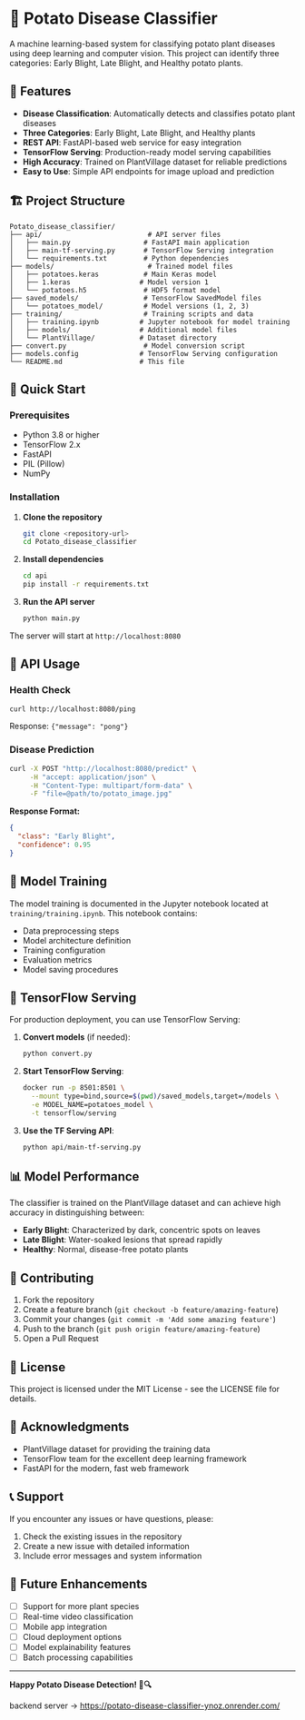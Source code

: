 # 🥔 Potato Disease Classifier

A machine learning-based system for classifying potato plant diseases using deep learning and computer vision. This project can identify three categories: Early Blight, Late Blight, and Healthy potato plants.

## 🌟 Features

- **Disease Classification**: Automatically detects and classifies potato plant diseases
- **Three Categories**: Early Blight, Late Blight, and Healthy plants
- **REST API**: FastAPI-based web service for easy integration
- **TensorFlow Serving**: Production-ready model serving capabilities
- **High Accuracy**: Trained on PlantVillage dataset for reliable predictions
- **Easy to Use**: Simple API endpoints for image upload and prediction

## 🏗️ Project Structure

```
Potato_disease_classifier/
├── api/                          # API server files
│   ├── main.py                  # FastAPI main application
│   ├── main-tf-serving.py       # TensorFlow Serving integration
│   └── requirements.txt         # Python dependencies
├── models/                       # Trained model files
│   ├── potatoes.keras           # Main Keras model
│   ├── 1.keras                 # Model version 1
│   └── potatoes.h5              # HDF5 format model
├── saved_models/                # TensorFlow SavedModel files
│   └── potatoes_model/          # Model versions (1, 2, 3)
├── training/                    # Training scripts and data
│   ├── training.ipynb          # Jupyter notebook for model training
│   ├── models/                 # Additional model files
│   └── PlantVillage/           # Dataset directory
├── convert.py                   # Model conversion script
├── models.config               # TensorFlow Serving configuration
└── README.md                   # This file
```

## 🚀 Quick Start

### Prerequisites

- Python 3.8 or higher
- TensorFlow 2.x
- FastAPI
- PIL (Pillow)
- NumPy

### Installation

1. **Clone the repository**
   ```bash
   git clone <repository-url>
   cd Potato_disease_classifier
   ```

2. **Install dependencies**
   ```bash
   cd api
   pip install -r requirements.txt
   ```

3. **Run the API server**
   ```bash
   python main.py
   ```

The server will start at `http://localhost:8080`

## 📖 API Usage

### Health Check
```bash
curl http://localhost:8080/ping
```
Response: `{"message": "pong"}`

### Disease Prediction
```bash
curl -X POST "http://localhost:8080/predict" \
     -H "accept: application/json" \
     -H "Content-Type: multipart/form-data" \
     -F "file=@path/to/potato_image.jpg"
```

**Response Format:**
```json
{
  "class": "Early Blight",
  "confidence": 0.95
}
```

## 🔧 Model Training

The model training is documented in the Jupyter notebook located at `training/training.ipynb`. This notebook contains:

- Data preprocessing steps
- Model architecture definition
- Training configuration
- Evaluation metrics
- Model saving procedures

## 🚀 TensorFlow Serving

For production deployment, you can use TensorFlow Serving:

1. **Convert models** (if needed):
   ```bash
   python convert.py
   ```

2. **Start TensorFlow Serving**:
   ```bash
   docker run -p 8501:8501 \
     --mount type=bind,source=$(pwd)/saved_models,target=/models \
     -e MODEL_NAME=potatoes_model \
     -t tensorflow/serving
   ```

3. **Use the TF Serving API**:
   ```bash
   python api/main-tf-serving.py
   ```

## 📊 Model Performance

The classifier is trained on the PlantVillage dataset and can achieve high accuracy in distinguishing between:

- **Early Blight**: Characterized by dark, concentric spots on leaves
- **Late Blight**: Water-soaked lesions that spread rapidly
- **Healthy**: Normal, disease-free potato plants

## 🤝 Contributing

1. Fork the repository
2. Create a feature branch (`git checkout -b feature/amazing-feature`)
3. Commit your changes (`git commit -m 'Add some amazing feature'`)
4. Push to the branch (`git push origin feature/amazing-feature`)
5. Open a Pull Request

## 📝 License

This project is licensed under the MIT License - see the LICENSE file for details.

## 🙏 Acknowledgments

- PlantVillage dataset for providing the training data
- TensorFlow team for the excellent deep learning framework
- FastAPI for the modern, fast web framework

## 📞 Support

If you encounter any issues or have questions, please:

1. Check the existing issues in the repository
2. Create a new issue with detailed information
3. Include error messages and system information

## 🔮 Future Enhancements

- [ ] Support for more plant species
- [ ] Real-time video classification
- [ ] Mobile app integration
- [ ] Cloud deployment options
- [ ] Model explainability features
- [ ] Batch processing capabilities

---

**Happy Potato Disease Detection! 🥔🔍**

backend server -> https://potato-disease-classifier-ynoz.onrender.com/